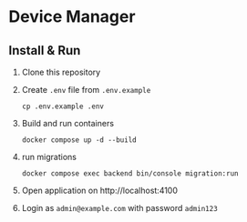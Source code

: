# Device Manager

## Install & Run

1) Clone this repository

2) Create `.env` file from `.env.example`

    `
       cp .env.example .env
    `

3) Build and run containers

    `
       docker compose up -d --build
    `

4) run migrations

   `
       docker compose exec backend bin/console migration:run
   `

4) Open application on http://localhost:4100

5) Login as `admin@example.com` with password `admin123`